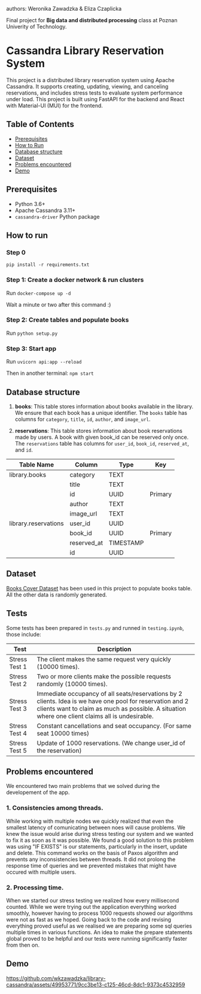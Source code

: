 authors: Weronika Zawadzka & Eliza Czaplicka

Final project for **Big data and distributed processing** class at Poznan Univerity of Technology.

# Cassandra Library Reservation System

This project is a distributed library reservation system using Apache Cassandra. It supports creating, updating, viewing, and canceling reservations, and includes stress tests to evaluate system performance under load. This project is built using FastAPI for the backend and React with Material-UI (MUI) for the frontend.

## Table of Contents

- [Prerequisites](#prerequisites)
- [How to Run](#how-to-run)
- [Database structure](#database-structure)
- [Dataset](#dataset)
- [Problems encountered](#problems-encountered)
- [Demo](#demo)

## Prerequisites

- Python 3.6+
- Apache Cassandra 3.11+
- `cassandra-driver` Python package

## How to run

### Step 0

`pip install -r requirements.txt`

### Step 1: Create a docker network & run clusters

Run `docker-compose up -d`

Wait a minute or two after this command :)

### Step 2: Create tables and populate books

Run `python setup.py`

### Step 3: Start app

Run `uvicorn api:app --reload`

Then in another terminal: `npm start`

## Database structure

1. **books**: This table stores information about books available in the library. We ensure that each book has a unique identifier. The `books` table has columns for `category`, `title`, `id`, `author`, and `image_url`.

2. **reservations**: This table stores information about book reservations made by users. A book with given book_id can be reserved only once. The `reservations` table has columns for `user_id`, `book_id`, `reserved_at`, and `id`.

| Table Name           | Column      | Type      | Key     |
| -------------------- | ----------- | --------- | ------- |
| library.books        | category    | TEXT      |         |
|                      | title       | TEXT      |         |
|                      | id          | UUID      | Primary |
|                      | author      | TEXT      |         |
|                      | image_url   | TEXT      |         |
| library.reservations | user_id     | UUID      |         |
|                      | book_id     | UUID      | Primary |
|                      | reserved_at | TIMESTAMP |         |
|                      | id          | UUID      |         |

## Dataset

[Books Cover Dataset](https://github.com/uchidalab/book-dataset) has been used in this project to populate books table. All the other data is randomly generated.

## Tests

Some tests has been prepared in `tests.py` and runned in `testing.ipynb`, those include:

| Test          | Description                                                                                                                                                                                                   |
| ------------- | ------------------------------------------------------------------------------------------------------------------------------------------------------------------------------------------------------------- |
| Stress Test 1 | The client makes the same request very quickly (10000 times).                                                                                                                                                 |
| Stress Test 2 | Two or more clients make the possible requests randomly (10000 times).                                                                                                                                        |
| Stress Test 3 | Immediate occupancy of all seats/reservations by 2 clients. Idea is we have one pool for reservation and 2 clients want to claim as much as possible. A situation where one client claims all is undesirable. |
| Stress Test 4 | Constant cancellations and seat occupancy. (For same seat 10000 times)                                                                                                                                        |
| Stress Test 5 | Update of 1000 reservations. (We change user_id of the reservation)     |


## Problems encountered

We encountered two main problems that we solved during the developement of the app.
### 1. Consistencies among threads.
   
While working with multiple nodes we quickly realized that even the smallest latency of comunicating between noes will cause problems. We knew the issue would arise during stress testing our system and we wanted to fix it as soon as it was possible. We found a good solution to this problem was using "IF EXISTS" is our statements, particularly in the insert, update and delete. This command works on the basis of Paxos algorithm and prevents any inconsistencies between threads. It did not prolong the response time of queries and we prevented mistakes that might have occured with multiple users.

### 2. Processing time.

When we started our stress testing we realized how every millisecond counted. While we were trying out the application everything worked smoothly, however having to process 1000 requests showed our algorithms were not as fast as we hoped. Going back to the code and revising everything proved useful as we realised we are preparing some sql queries multiple times in various functions. An idea to make the prepare statements global proved to be helpful and our tests were running significantly faster from then on. 

## Demo


https://github.com/wkzawadzka/library-cassandra/assets/49953771/9cc3be13-c125-46cd-8dc1-9373c4532959


